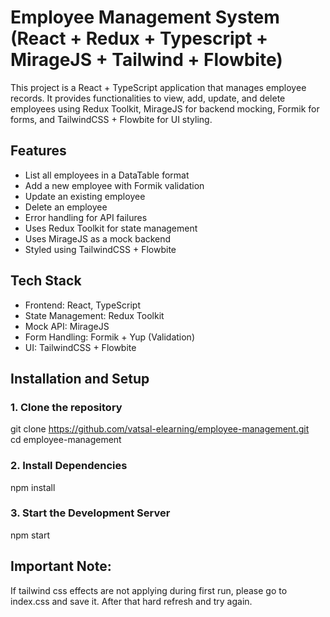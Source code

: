 # Employee Management System (React + Redux + Typescript + MirageJS + Tailwind + Flowbite)

This project is a React + TypeScript application that manages employee records. It provides functionalities to view, add, update, and delete employees using Redux Toolkit, MirageJS for backend mocking, Formik for forms, and TailwindCSS + Flowbite for UI styling.

## Features

- List all employees in a DataTable format  
- Add a new employee with Formik validation  
- Update an existing employee  
- Delete an employee  
- Error handling for API failures  
- Uses Redux Toolkit for state management  
- Uses MirageJS as a mock backend  
- Styled using TailwindCSS + Flowbite

## Tech Stack

- Frontend: React, TypeScript  
- State Management: Redux Toolkit  
- Mock API: MirageJS  
- Form Handling: Formik + Yup (Validation)  
- UI: TailwindCSS + Flowbite

## Installation and Setup

### 1. Clone the repository

git clone https://github.com/vatsal-elearning/employee-management.git  
cd employee-management

### 2. Install Dependencies

npm install

### 3. Start the Development Server

npm start  

## Important Note:

If tailwind css effects are not applying during first run, please go to index.css and save it. After that hard refresh and try again.